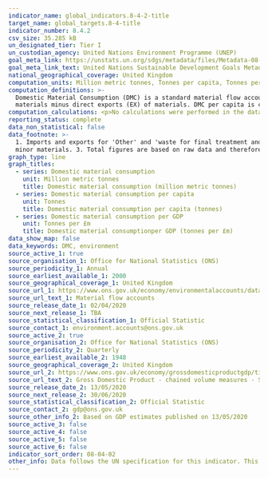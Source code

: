 ```yaml
---
indicator_name: global_indicators.8-4-2-title
target_name: global_targets.8-4-title
indicator_number: 8.4.2
csv_size: 35.285 kB
un_designated_tier: Tier I
un_custodian_agency: United Nations Environment Programme (UNEP)
goal_meta_link: https://unstats.un.org/sdgs/metadata/files/Metadata-08-04-02.pdf
goal_meta_link_text: United Nations Sustainable Development Goals Metadata (PDF 783 KB)
national_geographical_coverage: United Kingdom
computation_units: Million metric tonnes, Tonnes per capita, Tonnes per GDP (£m)
computation_definitions: >-
  Domestic Material Consumption (DMC) is a standard material flow accounting (MFA) indicator and reports the apparent consumption of materials in a national economy. Domestic Material Consumption (DMC) is calculated as direct imports (IM) of material plus domestic extraction (DE) of
  materials minus direct exports (EX) of materials. DMC per capita is calculated as DMC/UK population. DMC per GDP is calculated as DMC/GDP.
computation_calculations: <p>No calculations were performed in the data acquisition for DMC and DMC per capita as appropriate data was readily available in the final format specified by this indicator.</p><p>Domestic Material per GDP is calculated as DMC/GDP.</p>
reporting_status: complete
data_non_statistical: false
data_footnote: >-
  1. Imports and exports for 'Other' and 'waste for final treatment and disposal' are included in the Domestic Material Consumption estimates. 2. Total material input and consumption for 2016 onwards may be slight underestimates due to small missing data sources on extraction for some
  minor materials. 3. Total figures are based on raw data and therefore may not sum due to rounding.
graph_type: line
graph_titles:
  - series: Domestic material consumption
    unit: Million metric tonnes
    title: Domestic material consumption (million metric tonnes)
  - series: Domestic material consumption per capita
    unit: Tonnes
    title: Domestic material consumption per capita (tonnes)
  - series: Domestic material consumption per GDP
    unit: Tonnes per £m
    title: Domestic material consumptionper GDP (tonnes per £m)
data_show_map: false
data_keywords: DMC, environment
source_active_1: true
source_organisation_1: Office for National Statistics (ONS)
source_periodicity_1: Annual
source_earliest_available_1: 2000
source_geographical_coverage_1: United Kingdom
source_url_1: https://www.ons.gov.uk/economy/environmentalaccounts/datasets/ukenvironmentalaccountsmaterialflowsaccountunitedkingdom
source_url_text_1: Material flow accounts
source_release_date_1: 02/04/2020
source_next_release_1: TBA
source_statistical_classification_1: Official Statistic 
source_contact_1: environment.accounts@ons.gov.uk
source_active_2: true
source_organisation_2: Office for National Statistics (ONS)
source_periodicity_2: Quarterly
source_earliest_available_2: 1948
source_geographical_coverage_2: United Kingdom
source_url_2: https://www.ons.gov.uk/economy/grossdomesticproductgdp/timeseries/abmi/pn2
source_url_text_2: Gross Domestic Product - chained volume measures - Seasonally adjusted £m
source_release_date_2: 13/05/2020
source_next_release_2: 30/06/2020
source_statistical_classification_2: Official Statistic 
source_contact_2: gdp@ons.gov.uk
source_other_info_2: Based on GDP estimates published on 13/05/2020
source_active_3: false
source_active_4: false
source_active_5: false
source_active_6: false
indicator_sort_order: 08-04-02
other_info: Data follows the UN specification for this indicator. This indicator has been identified in collaboration with topic experts.
---
```

